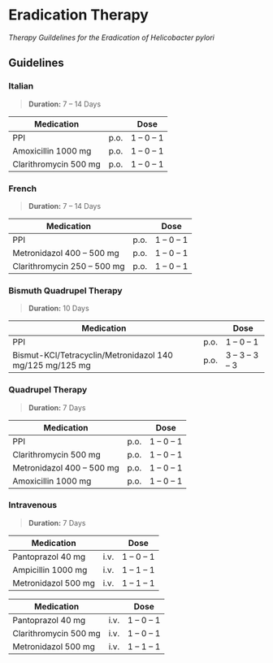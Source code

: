 # Eradication Therapy

_Therapy Guildelines for the Eradication of Helicobacter pylori_

## Guidelines

### Italian

> __Duration:__ 7 – 14 Days

| Medication || Dose |
| --- | --- | --- |
| PPI | p.o. | 1 – 0 – 1 |
| Amoxicillin 1000 mg | p.o. | 1 – 0 – 1 |
| Clarithromycin 500 mg | p.o. | 1 – 0 – 1 |

### French

> __Duration:__ 7 – 14 Days

| Medication || Dose |
| --- | --- | --- |
| PPI | p.o. | 1 – 0 – 1 |
| Metronidazol 400 – 500 mg | p.o. | 1 – 0 – 1 |
| Clarithromycin 250 – 500 mg | p.o. | 1 – 0 – 1 |

### Bismuth Quadrupel Therapy

> __Duration:__ 10 Days

| Medication || Dose |
| --- | --- | --- |
| PPI | p.o. | 1 – 0 – 1 |
| Bismut-KCl/Tetracyclin/Metronidazol 140 mg/125 mg/125 mg | p.o. | 3 – 3 – 3 – 3 |

### Quadrupel Therapy

> __Duration:__ 7 Days

| Medication || Dose |
| --- | --- | --- |
| PPI | p.o. | 1 – 0 – 1 |
| Clarithromycin 500 mg | p.o. | 1 – 0 – 1 |
| Metronidazol 400 – 500 mg | p.o. | 1 – 0 – 1 |
| Amoxicillin 1000 mg | p.o. | 1 – 0 – 1 |

### Intravenous

> __Duration:__ 7 Days

| Medication || Dose |
| --- | --- | --- |
| Pantoprazol 40 mg | i.v. | 1 – 0 – 1 |
| Ampicillin 1000 mg | i.v. | 1 – 1 – 1 |
| Metronidazol 500 mg | i.v. | 1 – 1 – 1 |

| Medication || Dose |
| --- | --- | --- |
| Pantoprazol 40 mg | i.v. | 1 – 0 – 1 |
| Clarithromycin 500 mg | i.v. | 1 – 0 – 1 |
| Metronidazol 500 mg | i.v. | 1 – 1 – 1 |